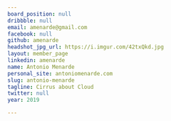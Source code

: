 ```yaml
---
board_position: null
dribbble: null
email: amenarde@gmail.com
facebook: null
github: amenarde
headshot_jpg_url: https://i.imgur.com/42txQkd.jpg
layout: member_page
linkedin: amenarde
name: Antonio Menarde
personal_site: antoniomenarde.com
slug: antonio-menarde
tagline: Cirrus about Cloud
twitter: null
year: 2019

---
```

